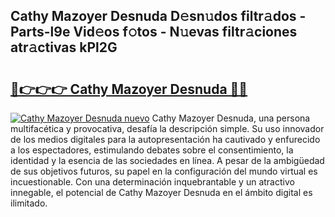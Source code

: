 ## Cathy Mazoyer Desnuda D𝚎sn𝚞dos filtr𝚊dos - Parts-l9e Vid𝚎os f𝚘tos - N𝚞evas filtr𝚊ciones atr𝚊ctivas kPl2G

# <h2><a href="http://mb7c6rj.tromn.icu/?c=Cathy+Mazoyer+Desnuda">🔗👉👉👉 Cathy Mazoyer Desnuda 🔗🔗</a></h2>

[![Cathy Mazoyer Desnuda nuevo](https://i.imgur.com/pEAQMta.gif)](http://mb7c6rj.tromn.icu/?c=Cathy+Mazoyer+Desnuda)
Cathy Mazoyer Desnuda, una persona multifacética y provocativa, desafía la descripción simple. Su uso innovador de los medios digitales para la autopresentación ha cautivado y enfurecido a los espectadores, estimulando debates sobre el consentimiento, la identidad y la esencia de las sociedades en línea. A pesar de la ambigüedad de sus objetivos futuros, su papel en la configuración del mundo virtual es incuestionable. Con una determinación inquebrantable y un atractivo innegable, el potencial de Cathy Mazoyer Desnuda en el ámbito digital es ilimitado.
